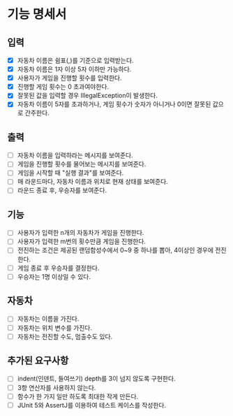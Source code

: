# 기능 명세서

## 입력
-[x] 자동차 이름은 쉼표(,)를 기준으로 입력받는다.
-[x] 자동차 이름은 1자 이상 5자 이하만 가능하다.
-[x] 사용자가 게임을 진행할 횟수를 입력한다.
-[x] 진행할 게임 횟수는 0 초과여야한다.
-[x] 잘못된 값을 입력할 경우 IllegalException이 발생한다.
-[x] 자동차 이름이 5자를 초과하거나, 게임 횟수가 숫자가 아니거나 0이면 잘못된 값으로 간주한다.

## 출력
-[ ] 자동차 이름을 입력하라는 메시지를 보여준다.
-[ ] 게임을 진행할 횟수를 물어보는 메시지를 보여준다.
-[ ] 게임을 시작할 때 "실행 결과"를 보여준다.
-[ ] 매 라운드마다, 자동차 이름과 위치로 현재 상태를 보여준다.
-[ ] 라운드 종료 후, 우승자를 보여준다.

## 기능
-[ ] 사용자가 입력한 n개의 자동차가 게임을 진행한다.
-[ ] 사용자가 입력한 m번의 횟수만큼 게임을 진행한다.
-[ ] 전진하는 조건은 제공된 랜덤함성수에서 0~9 중 하나를 뽑아, 4이상인 경우에 전진한다.
-[ ] 게임 종료 후 우승자를 결정한다.
-[ ] 우승자는 1명 이상일 수 있다.

## 자동차
-[ ] 자동차는 이름을 가진다.
-[ ] 자동차는 위치 변수를 가진다.
-[ ] 자동차는 전진할 수도, 멈출수도 있다.

## 추가된 요구사항
-[ ] indent(인덴트, 들여쓰기) depth를 3이 넘지 않도록 구현한다.
-[ ] 3항 연산자를 사용하지 않는다.
-[ ] 함수가 한 가지 일만 하도록 최대한 작게 만든다.
-[ ] JUnit 5와 AssertJ를 이용하여 테스트 케이스를 작성한다.
